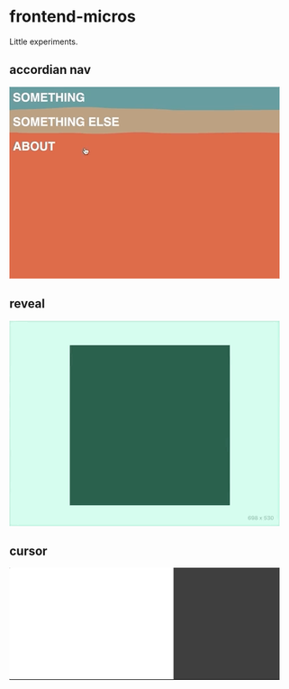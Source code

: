 <h1>frontend-micros</h1>
Little experiments.

<h2>accordian nav</h2>
<img src="https://raw.githubusercontent.com/vxxce/frontend-micros/master/accordian-nav/accordian.gif" alt="accordian nav gif" />
<h2>reveal</h2>
 <img src="https://raw.githubusercontent.com/vxxce/frontend-micros/master/reveal/reveal.gif" alt="reveal gif" />
 
<h2>cursor</h2>
 <img src="https://raw.githubusercontent.com/vxxce/frontend-micros/master/cursor/cursor.gif" alt="cursor gif" />
 
